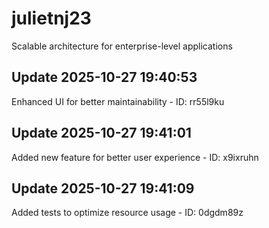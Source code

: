 # julietnj23
Scalable architecture for enterprise-level applications

## Update 2025-10-27 19:40:53
Enhanced UI for better maintainability - ID: rr55l9ku


## Update 2025-10-27 19:41:01
Added new feature for better user experience - ID: x9ixruhn


## Update 2025-10-27 19:41:09
Added tests to optimize resource usage - ID: 0dgdm89z

